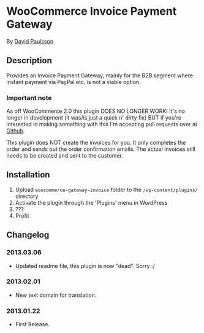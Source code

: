 # WooCommerce Invoice Payment Gateway
By [David Paulsson](http://davidpaulsson.se/ "David Paulsson")

## Description
Provides an Invoice Payment Gateway, mainly for the B2B segment where instant payment via PayPal etc. is not a viable option.

### Important note
As off WooCommerce 2.0 this plugin DOES NO LONGER WORK! It's no longer in development (it was/is just a quick n' dirty fix) BUT if you're interested in making something with this I'm accepting pull requests over at [Github](https://github.com/davidpaulsson/WooCommerce-Invoice-Payment-Gateway).

This plugin does NOT create the invoices for you. It only completes the order and sends out the order confirmation emails. The actual invoices still needs to be created and sent to the customer.

## Installation
1. Upload `woocommerce-gateway-invoice` folder to the `/wp-content/plugins/` directory
2. Activate the plugin through the 'Plugins' menu in WordPress
3. ???
4. Profit

## Changelog

### 2013.03.06
* Updated readme file, this plugin is now "dead". Sorry :/

### 2013.02.01
* New text domain for translation.

### 2013.01.22
* First Release.